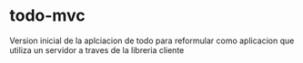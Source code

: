 # todo-mvc

Version inicial de la aplciacion de todo para reformular como aplicacion que utiliza un servidor a traves de la libreria cliente
